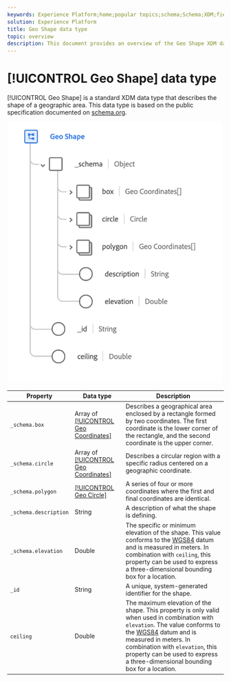 ```yaml
---
keywords: Experience Platform;home;popular topics;schema;Schema;XDM;fields;schemas;Schemas;geo;geo shape;datatype;data-type;data type;
solution: Experience Platform
title: Geo Shape data type
topic: overview
description: This document provides an overview of the Geo Shape XDM data type.
---
```


# [!UICONTROL Geo Shape] data type

[!UICONTROL Geo Shape] is a standard XDM data type that describes the shape of a geographic area. This data type is based on the public specification documented on [schema.org](https://schema.org/GeoShape).

<img src='../images/data-types/geo-shape.png' width=500 /><br />

| Property | Data type | Description |
| --- | --- | --- |
| `_schema.box` | Array of [[!UICONTROL Geo Coordinates]](./geo-coordinates.md) | Describes a geographical area enclosed by a rectangle formed by two coordinates. The first coordinate is the lower corner of the rectangle, and the second coordinate is the upper corner. |
| `_schema.circle` | Array of [[!UICONTROL Geo Coordinates]](./geo-coordinates.md) | Describes a circular region with a specific radius centered on a geographic coordinate. |
| `_schema.polygon` | [[!UICONTROL Geo Circle]](./geo-circle.md) | A series of four or more coordinates where the first and final coordinates are identical. |
| `_schema.description` | String | A description of what the shape is defining. |
| `_schema.elevation` | Double | The specific or minimum elevation of the shape. This value conforms to the [WGS84](http://gisgeography.com/wgs84-world-geodetic-system/) datum and is measured in meters. In combination with `ceiling`, this property can be used to express a three-dimensional bounding box for a location. |
| `_id` | String | A unique, system-generated identifier for the shape. |
| `ceiling` | Double | The maximum elevation of the shape. This property is only valid when used in combination with `elevation`. The value conforms to the [WGS84](http://gisgeography.com/wgs84-world-geodetic-system/) datum and is measured in meters. In combination with `elevation`, this property can be used to express a three-dimensional bounding box for a location. |

